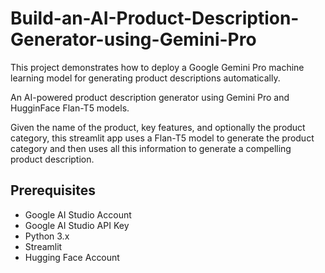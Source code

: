 # Build-an-AI-Product-Description-Generator-using-Gemini-Pro
This project demonstrates how to deploy a Google Gemini Pro machine learning model for generating product descriptions automatically. 

An AI-powered product description generator using Gemini Pro and HugginFace Flan-T5 models. 

Given the name of the product, key features, and optionally the product category, this streamlit app uses a Flan-T5 model to generate the product category and then uses all this information to generate a compelling product description.  

## Prerequisites
- Google AI Studio Account
- Google AI Studio API Key
- Python 3.x
- Streamlit
- Hugging Face Account